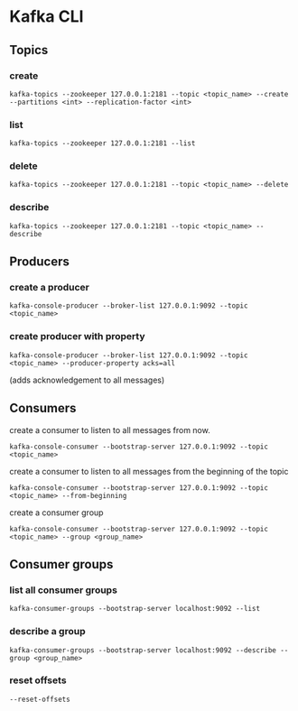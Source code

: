 # Kafka CLI

## Topics

### create

`kafka-topics --zookeeper 127.0.0.1:2181 --topic <topic_name> --create --partitions <int> --replication-factor <int>`

### list

`kafka-topics --zookeeper 127.0.0.1:2181 --list`

### delete

`kafka-topics --zookeeper 127.0.0.1:2181 --topic <topic_name> --delete`  

### describe

`kafka-topics --zookeeper 127.0.0.1:2181 --topic <topic_name> --describe`

## Producers

### create a producer

`kafka-console-producer --broker-list 127.0.0.1:9092 --topic <topic_name>`

### create producer with property

`kafka-console-producer --broker-list 127.0.0.1:9092 --topic <topic_name> --producer-property acks=all`

(adds acknowledgement to all messages)

## Consumers

create a consumer to listen to all messages from now.

`kafka-console-consumer --bootstrap-server 127.0.0.1:9092 --topic <topic_name>`

create a consumer to listen to all messages from the beginning of the topic

`kafka-console-consumer --bootstrap-server 127.0.0.1:9092 --topic <topic_name> --from-beginning`

create a consumer group

`kafka-console-consumer --bootstrap-server 127.0.0.1:9092 --topic <topic_name> --group <group_name>`

## Consumer groups

### list all consumer groups

`kafka-consumer-groups --bootstrap-server localhost:9092 --list`

### describe a group

`kafka-consumer-groups --bootstrap-server localhost:9092 --describe --group <group_name>`

### reset offsets

`--reset-offsets`
